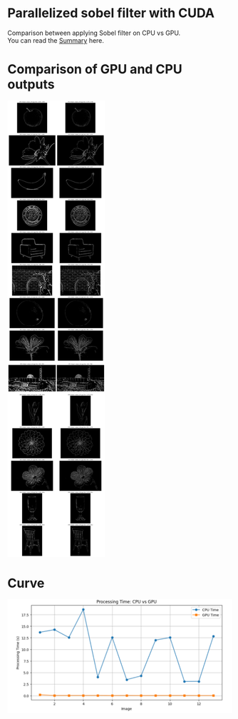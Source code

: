 # Parallelized sobel filter with CUDA
Comparison between applying Sobel filter on CPU vs GPU.<br>
You can read the [Summary](https://docs.google.com/document/d/1rPcMK8IrVPbc0bHIT_F-RPvM1cdEOXa9JsjjQtFCHno/edit?usp=sharing) here.
# Comparison of GPU and CPU outputs
![Comparison of GPU and CPU outputs](/imgs/output_comparison.png)
# Curve 
![Comparison of GPU and CPU execution time](/imgs/curves.png)

